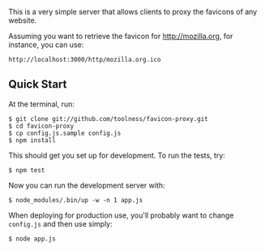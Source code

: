 This is a very simple server that allows clients to proxy the favicons of any website.

Assuming you want to retrieve the favicon for http://mozilla.org, for instance, you can use:

    http://localhost:3000/http/mozilla.org.ico

## Quick Start

At the terminal, run:

    $ git clone git://github.com/toolness/favicon-proxy.git
    $ cd favicon-proxy
    $ cp config.js.sample config.js
    $ npm install

This should get you set up for development. To run the tests, try:

    $ npm test

Now you can run the development server with:

    $ node_modules/.bin/up -w -n 1 app.js

When deploying for production use, you'll probably want to change `config.js` and then use simply:

    $ node app.js
